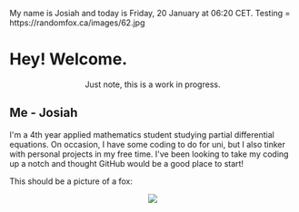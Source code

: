 My name is Josiah and today is Friday, 20 January at 06:20 CET. Testing = https:&#x2F;&#x2F;randomfox.ca&#x2F;images&#x2F;62.jpg

# Hey! Welcome.
<p align='center'> Just note, this is a work  in progress. </p>

## Me - Josiah
I'm a 4th year applied mathematics student studying partial differential equations. On occasion, I have some coding to do for uni, but I also tinker with personal projects in my free time. I've been looking to take my coding up a notch and thought GitHub would be a good place to start!

This should be a picture of a fox:
<p align="center">
    <img src="https:&#x2F;&#x2F;randomfox.ca&#x2F;images&#x2F;62.jpg"/>
</p>